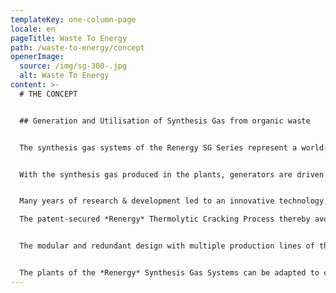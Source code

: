 ```yaml
---
templateKey: one-column-page
locale: en
pageTitle: Waste To Energy
path: /waste-to-energy/concept
openerImage:
  source: /img/sg-300-.jpg
  alt: Waste To Energy
content: >-
  # THE CONCEPT


  ## Generation and Utilisation of Synthesis Gas from organic waste


  The synthesis gas systems of the Renergy SG Series represent a world-wide unique solution for energy recovery from organic waste of any kind.


  With the synthesis gas produced in the plants, generators are driven by gas engines for power generation. This allows, amongst others, the feed-in of electricity to public grids.


  Many years of research & development led to an innovative technology, the synthesis gas production without process-related flue-gases as it is applied in the plants of the Renergy Synthesis Gas Systems (Renergy SG Series).\

  The patent-secured *Renergy* Thermolytic Cracking Process thereby avoids the known disadvantages of conventional pyrolysis, gasification and incineration technologies such as build-up of unwanted by-products or application of complex flue-gas cleaning facilities.


  The modular and redundant design with multiple production lines of the *Renergy* SG Series ensure continuous operation also during maintenance and repair.


  The plants of the *Renergy* Synthesis Gas Systems can be adapted to changing conditions and thus take into account increasing waste amounts and at the same time raising energy demands in municipalities and urban agglomerations.
---
```

